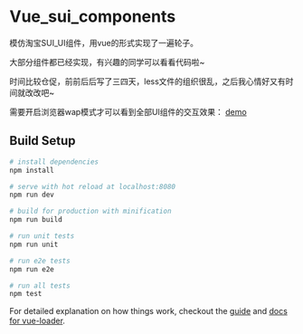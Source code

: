 # Vue_sui_components

模仿淘宝SUI_UI组件，用vue的形式实现了一遍轮子。

大部分组件都已经实现，有兴趣的同学可以看看代码啦~

时间比较仓促，前前后后写了三四天，less文件的组织很乱，之后我心情好又有时间就改改吧~

需要开启浏览器wap模式才可以看到全部UI组件的交互效果：
[demo](http://abusive-trade.surge.sh/#!/)


## Build Setup

``` bash
# install dependencies
npm install

# serve with hot reload at localhost:8080
npm run dev

# build for production with minification
npm run build

# run unit tests
npm run unit

# run e2e tests
npm run e2e

# run all tests
npm test
```

For detailed explanation on how things work, checkout the [guide](https://github.com/vuejs-templates/webpack#vue-webpack-boilerplate) and [docs for vue-loader](http://vuejs.github.io/vue-loader).

